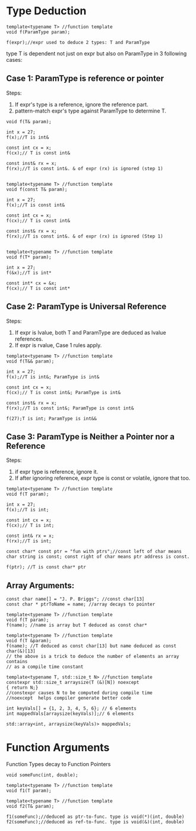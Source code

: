 # Type Deduction


```
template<typename T> //function template
void f(ParamType param);

f(expr);//expr used to deduce 2 types: T and ParamType
```
type T is dependent not just on expr but also on ParamType in 3 following cases:

## Case 1: ParamType is reference or pointer

Steps:
1. If expr's type is a reference, ignore the reference part.
2. pattern-match expr's type against ParamType to determine T.

```template<typename T> //function template
void f(T& param);

int x = 27;
f(x);//T is int&

const int cx = x;
f(cx);// T is const int&

const inst& rx = x;
f(rx);//T is const int&. & of expr (rx) is ignored (step 1)


template<typename T> //function template
void f(const T& param);

int x = 27;
f(x);//T is const int&

const int cx = x;
f(cx);// T is const int&

const inst& rx = x;
f(rx);//T is const int&. & of expr (rx) is ignored (Step 1)


template<typename T> //function template
void f(T* param);

int x = 27;
f(&x);//T is int*

const int* cx = &x;
f(cx);// T is const int*

```

## Case 2: ParamType is Universal Reference

Steps:
1. If expr is lvalue, both T and ParamType are deduced as lvalue references.
2. If expr is rvalue, Case 1 rules apply.

```
template<typename T> //function template
void f(T&& param);

int x = 27;
f(x);//T is int&; ParamType is int&

const int cx = x;
f(cx);// T is const int&; ParamType is int&

const inst& rx = x;
f(rx);//T is const int&; ParamType is const int&

f(27);T is int; ParamType is int&& 
```

## Case 3: ParamType is Neither a Pointer nor a Reference

Steps:
1. if expr type is reference, ignore it.
2. If after ignoring reference, expr type is const or volatile, ignore that too.

```
template<typename T> //function template
void f(T param);

int x = 27;
f(x);//T is int;

const int cx = x;
f(cx);// T is int;

const int& rx = x;
f(rx);//T is int;

const char* const ptr = "fun with ptrs";//const left of char means char string is const; const right of char means ptr address is const.

f(ptr); //T is const char* ptr
```

## Array Arguments:

```
const char name[] = "J. P. Briggs"; //const char[13]
const char * ptrToName = name; //array decays to pointer

template<typename T> //function template
void f(T param);
f(name); //name is array but T deduced as const char*

template<typename T> //function template
void f(T &param);
f(name); //T deduced as const char[13] but name deduced as const char(&)[13]
// the above is a trick to deduce the number of elements an array contains
// as a compile time constant

template<typename T, std::size_t N> //function template
constexpr std::size_t arraysize(T (&)[N]) noexcept
{ return N;}
//constexpr causes N to be computed during compile time
//noexcept  helps compiler generate better code

int keyVals[] = {1, 2, 3, 4, 5, 6}; // 6 elements
int mappedVals[arraysize(keyVals)];// 6 elements

std::array<int, arraysize(keyVals)> mappedVals;
```
# Function Arguments

Function Types decay to Function Pointers
```
void someFunc(int, double);

template<typename T> //function template
void f1(T param);

template<typename T> //function template
void f2(T& param);

f1(someFunc);//deduced as ptr-to-func. type is void(*)(int, double)
f2(someFunc);//deduced as ref-to-func. type is void(&)(int, double)
```
